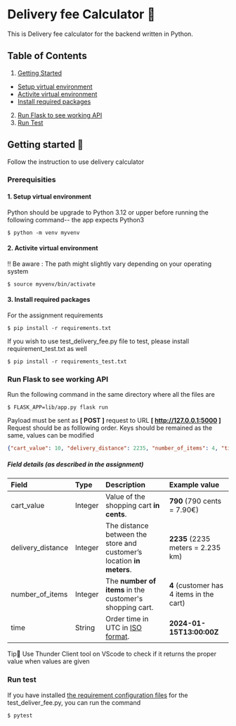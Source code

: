 # Delivery fee Calculator 🛒

This is Delivery fee calculator for the backend written in Python.

## Table of Contents
1. [Getting Started](#getting_started)
- [Setup virtual environment](#1-setup-virtual-environment)
- [Activite virtual environment](#2-activite-virtual-environment)
- [Install required packages](#3-install-required-packages)
2. [Run Flask to see working API](#run_flask)
3. [Run Test](#run_test)

## Getting started 🏁 <a name = "getting_started"></a>
Follow the instruction to use delivery calculator 

### Prerequisities

#### 1\. Setup virtual environment
Python should be upgrade to Python 3.12 or upper before running the following command-- the app expects Python3
```
$ python -m venv myvenv
```
#### 2\. Activite virtual environment 
‼️ Be aware : The path might slightly vary depending on your operating system
```
$ source myvenv/bin/activate
```
#### 3\. Install required packages
For the assignment requirements
```
$ pip install -r requirements.txt
```
If you wish to use test_delivery_fee.py file to test, please install requirement_test.txt as well
```
$ pip install -r requirements_test.txt
```
### Run Flask to see working API <a name = "run_flask"></a>

Run the following command in the same directory where all the files are
```
$ FLASK_APP=lib/app.py flask run
```
Payload must be sent as **[ POST ]** request to URL **[ http://127.0.0.1:5000 ]** <br />
Request should be as folllowing order. Keys should be remained as the same, values can be modified
```json
{"cart_value": 10, "delivery_distance": 2235, "number_of_items": 4, "time": "2024-01-15T13:00:00Z"}
```
##### Field details (as described in the assignment)

| Field             | Type  | Description                                                               | Example value                             |
|:---               |:---   |:---                                                                       |:---                                       |
|cart_value         |Integer|Value of the shopping cart __in cents__.                                   |__790__ (790 cents = 7.90€)                |
|delivery_distance  |Integer|The distance between the store and customer’s location __in meters__.      |__2235__ (2235 meters = 2.235 km)          |
|number_of_items    |Integer|The __number of items__ in the customer's shopping cart.                   |__4__ (customer has 4 items in the cart)   |
|time               |String |Order time in UTC in [ISO format](https://en.wikipedia.org/wiki/ISO_8601). |__2024-01-15T13:00:00Z__                   |

Tip🔧 Use Thunder Client tool on VScode to check if it returns the proper value when values are given

### Run test <a name = "run_test"></a>

If you have installed [the requirement configuration files](#3-install-required-packages) for the test_deliver_fee.py, you can run the command
```
$ pytest
```
